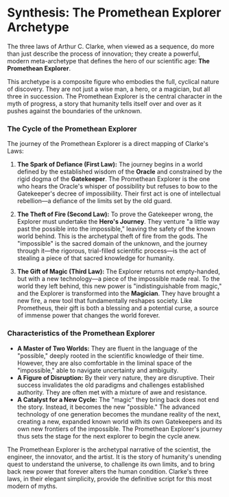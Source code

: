 # Synthesis: The Promethean Explorer Archetype

The three laws of Arthur C. Clarke, when viewed as a sequence, do more than just describe the process of innovation; they create a powerful, modern meta-archetype that defines the hero of our scientific age: **The Promethean Explorer**.

This archetype is a composite figure who embodies the full, cyclical nature of discovery. They are not just a wise man, a hero, or a magician, but all three in succession. The Promethean Explorer is the central character in the myth of progress, a story that humanity tells itself over and over as it pushes against the boundaries of the unknown.

### The Cycle of the Promethean Explorer

The journey of the Promethean Explorer is a direct mapping of Clarke's Laws:

1.  **The Spark of Defiance (First Law):** The journey begins in a world defined by the established wisdom of the **Oracle** and constrained by the rigid dogma of the **Gatekeeper**. The Promethean Explorer is the one who hears the Oracle's whisper of possibility but refuses to bow to the Gatekeeper's decree of impossibility. Their first act is one of intellectual rebellion—a defiance of the limits set by the old guard.

2.  **The Theft of Fire (Second Law):** To prove the Gatekeeper wrong, the Explorer must undertake the **Hero's Journey**. They venture "a little way past the possible into the impossible," leaving the safety of the known world behind. This is the archetypal theft of fire from the gods. The "impossible" is the sacred domain of the unknown, and the journey through it—the rigorous, trial-filled scientific process—is the act of stealing a piece of that sacred knowledge for humanity.

3.  **The Gift of Magic (Third Law):** The Explorer returns not empty-handed, but with a new technology—a piece of the impossible made real. To the world they left behind, this new power is "indistinguishable from magic," and the Explorer is transformed into the **Magician**. They have brought a new fire, a new tool that fundamentally reshapes society. Like Prometheus, their gift is both a blessing and a potential curse, a source of immense power that changes the world forever.

### Characteristics of the Promethean Explorer

*   **A Master of Two Worlds:** They are fluent in the language of the "possible," deeply rooted in the scientific knowledge of their time. However, they are also comfortable in the liminal space of the "impossible," able to navigate uncertainty and ambiguity.
*   **A Figure of Disruption:** By their very nature, they are disruptive. Their success invalidates the old paradigms and challenges established authority. They are often met with a mixture of awe and resistance.
*   **A Catalyst for a New Cycle:** The "magic" they bring back does not end the story. Instead, it becomes the new "possible." The advanced technology of one generation becomes the mundane reality of the next, creating a new, expanded known world with its own Gatekeepers and its own new frontiers of the impossible. The Promethean Explorer's journey thus sets the stage for the next explorer to begin the cycle anew.

The Promethean Explorer is the archetypal narrative of the scientist, the engineer, the innovator, and the artist. It is the story of humanity's unending quest to understand the universe, to challenge its own limits, and to bring back new power that forever alters the human condition. Clarke's three laws, in their elegant simplicity, provide the definitive script for this most modern of myths.